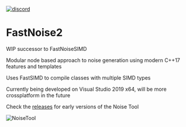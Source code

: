 [![discord](https://img.shields.io/discord/703636892901441577?style=flat-square&logo=discord "Discord")](https://discord.gg/3tevcwQ)

# FastNoise2

WIP successor to FastNoiseSIMD

Modular node based approach to noise generation using modern C++17 features and templates

Uses FastSIMD to compile classes with multiple SIMD types

Currently being developed on Visual Studio 2019 x64, will be more crossplatform in the future

Check the [releases](https://github.com/Auburns/FastNoise2/releases) for early versions of the Noise Tool

![NoiseTool](https://user-images.githubusercontent.com/1349548/84082690-31196780-a9d8-11ea-8db7-168e27599f90.png)
